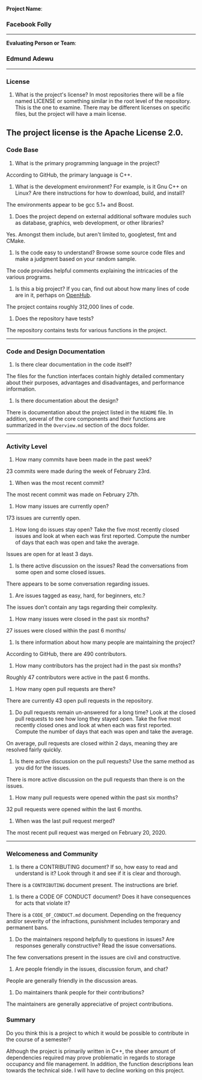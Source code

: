 **Project Name**:
### Facebook Folly

---

**Evaluating Person or Team**:
### Edmund Adewu

---

### License

1. What is the project's license?
In most repositories there will be a file named LICENSE or something similar in
the root level of the repository. This is the one to examine. There may be
different licenses on specific files, but the project will have a main license.

The project license is the Apache License 2.0.
<br>
---

### Code Base

1. What is the primary programming language in the project?

According to GitHub, the primary language is C++.
<br>

1. What is the development environment? For example, is it Gnu C++ on Linux?
Are there instructions for how to download, build, and install?

The environments appear to be gcc 5.1+ and Boost.
<br>

1. Does the project depend on external additional software modules such as
database,  graphics, web development, or other libraries?

Yes. Amongst them include, but aren't limited to, googletest, fmt and CMake.
<br>

1. Is the code easy to understand? Browse some source code files and make
a judgment based on your random sample.

The code provides helpful comments explaining the intricacies of the various programs.
<br>

1. Is this a big project? If you can, find out about how many lines of code
are in it, perhaps on [OpenHub](https://www.openhub.net/).

The project contains roughly 312,000 lines of code. 
<br>

1. Does the repository have tests?

The repository contains tests for various functions in the project.
<br>


---

### Code and Design Documentation
1. Is there clear documentation in the code itself?

The files for the function interfaces contain highly detailed commentary about their purposes, advantages and disadvantages, and performance information.
<br>


1. Is there documentation about the design?

There is documentation about the project listed in the `README` file. In addition, several of the core components and their functions are summarized in the `Overview.md` section of the docs folder.
<br>


---


### Activity Level


1. How many commits have been made in the past week?

23 commits were made during the week of February 23rd.
<br>

1. When was the most recent commit?

The most recent commit was made on February 27th.
<br>

1. How many issues are currently open?

173 issues are currently open.
<br>

1. How long do issues stay open?
Take the five most recently closed issues and look at when each was first reported.
Compute the number of days that each was open and take the average.

Issues are open for at least 3 days.
<br>

1. Is there active discussion on the issues?
Read the conversations from some open and some closed issues.

There appears to be some conversation regarding issues. 
<br>

1. Are issues tagged as easy, hard, for beginners, etc.?

The issues don’t contain any tags regarding their complexity.
<br>

1. How many issues were closed in the past six months?

27 issues were closed within the past 6 months/
<br>


1. Is there information about how many people are maintaining the project?

According to GitHub, there are 490 contributors.
<br>

1. How many contributors has the project had in the past six months?

Roughly 47 contributors were active in the past 6 months.
<br>


1. How many open pull requests are there?

There are currently 43 open pull requests in the repository.
<br>

1. Do pull requests remain un-answered for a long time?
Look at the closed pull requests to see how long they stayed open.
Take the five most recently closed ones and look at when each was first reported.
Compute the number of days that each was open and take the average.

On average, pull requests are closed within 2 days, meaning they are resolved fairly quickly.
<br>

1. Is there active discussion on the pull requests?
Use the same method as you did for the issues.

There is more active discussion on the pull requests than there is on the issues. 
<br>

1. How many pull requests were opened within the past six months?

32 pull requests were opened within the last 6 months.
<br>

1. When was the last  pull request merged?

The most recent pull request was merged on February 20, 2020.
<br>

---
### Welcomeness and Community

1. Is there a CONTRIBUTING document? If so, how easy to read and understand is it?
Look through it and see if it is clear and thorough.

There is a `CONTRIBUTING` document present. The instructions are brief.
<br>

1. Is there a CODE OF CONDUCT document? Does it have consequences for acts that
violate it?

There is a `CODE_OF_CONDUCT.md` document. Depending on the frequency and/or severity of the infractions, punishment includes temporary and permanent bans.
<br>

1. Do the maintainers respond helpfully to questions in issues?
Are responses generally constructive?
Read the issue conversations.

The few conversations present in the issues are civil and constructive.
<br>

1. Are people friendly in the issues, discussion forum, and chat?

People are generally friendly in the discussion areas.
<br>

1. Do maintainers thank people for their contributions?

The maintainers are generally appreciative of project contributions.
<br>

### Summary
Do you think  this is a project to which it would be possible to contribute in the
course of a semester?

Although the project is primarily written in C++, the sheer amount of dependencies required may prove problematic in regards to storage occupancy and file management. In addition, the function descriptions lean towards the technical side. I will have to decline working on this project.


